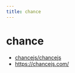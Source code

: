```yaml
---
title: chance
---
```


# chance
- [chancejs/chancejs](https://github.com/chancejs/chancejs)
- https://chancejs.com/
